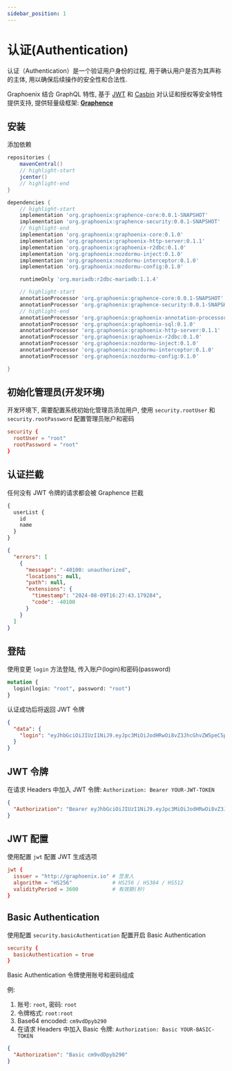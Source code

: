 ```yaml
---
sidebar_position: 1
---
```


# 认证(Authentication)

认证（Authentication）是一个验证用户身份的过程, 用于确认用户是否为其声称的主体, 用以确保后续操作的安全性和合法性.

Graphoenix 结合 GraphQL 特性, 基于 [JWT](https://github.com/jakartaee/inject) 和 [Casbin](https://casbin.org/) 对认证和授权等安全特性提供支持, 提供轻量级框架: [**Graphence**](https://github.com/doukai/graphence)

## 安装

添加依赖

```gradle
repositories {
    mavenCentral()
    // highlight-start
    jcenter()
    // highlight-end
}

dependencies {
    // highlight-start
    implementation 'org.graphoenix:graphence-core:0.0.1-SNAPSHOT'
    implementation 'org.graphoenix:graphence-security:0.0.1-SNAPSHOT'
    // highlight-end
    implementation 'org.graphoenix:graphoenix-core:0.1.0'
    implementation 'org.graphoenix:graphoenix-http-server:0.1.1'
    implementation 'org.graphoenix:graphoenix-r2dbc:0.1.0'
    implementation 'org.graphoenix:nozdormu-inject:0.1.0'
    implementation 'org.graphoenix:nozdormu-interceptor:0.1.0'
    implementation 'org.graphoenix:nozdormu-config:0.1.0'

    runtimeOnly 'org.mariadb:r2dbc-mariadb:1.1.4'

    // highlight-start
    annotationProcessor 'org.graphoenix:graphence-core:0.0.1-SNAPSHOT'
    annotationProcessor 'org.graphoenix:graphence-security:0.0.1-SNAPSHOT'
    // highlight-end
    annotationProcessor 'org.graphoenix:graphoenix-annotation-processor:0.1.0'
    annotationProcessor 'org.graphoenix:graphoenix-sql:0.1.0'
    annotationProcessor 'org.graphoenix:graphoenix-http-server:0.1.1'
    annotationProcessor 'org.graphoenix:graphoenix-r2dbc:0.1.0'
    annotationProcessor 'org.graphoenix:nozdormu-inject:0.1.0'
    annotationProcessor 'org.graphoenix:nozdormu-interceptor:0.1.0'
    annotationProcessor 'org.graphoenix:nozdormu-config:0.1.0'

}
```

## 初始化管理员(开发环境)

开发环境下, 需要配置系统初始化管理员添加用户, 使用 `security.rootUser` 和 `security.rootPassword` 配置管理员账户和密码

```conf
security {
  rootUser = "root"
  rootPassword = "root"
}
```

## 认证拦截

任何没有 JWT 令牌的请求都会被 Graphence 拦截

```graphql
{
  userList {
    id
    name
  }
}
```

```json
{
  "errors": [
    {
      "message": "-40100: unauthorized",
      "locations": null,
      "path": null,
      "extensions": {
        "timestamp": "2024-08-09T16:27:43.179284",
        "code": -40100
      }
    }
  ]
}
```

## 登陆

使用变更 `login` 方法登陆, 传入账户(login)和密码(password)

```graphql
mutation {
  login(login: "root", password: "root")
}
```

认证成功后将返回 JWT 令牌

```json
{
  "data": {
    "login": "eyJhbGciOiJIUzI1NiJ9.eyJpc3MiOiJodHRwOi8vZ3JhcGhvZW5peC5pbyIsInN1YiI6IjEiLCJmdWxsX25hbWUiOiJyb290IiwiZ3JvdXBzIjpbXSwicm9sZXMiOlsiMSJdLCJwZXJtaXNzaW9uX3R5cGVzIjpbXSwiaXNfcm9vdCI6dHJ1ZSwiaWF0IjoxNzIzMTkyOTEwLCJleHAiOjE3MjMxOTY1MTB9.6GVW3owkqGoxw3F3SwAmQwEtzV__8ly4PAv03uAri90"
  }
}
```

## JWT 令牌

在请求 Headers 中加入 JWT 令牌: ``Authorization: Bearer YOUR-JWT-TOKEN``

```json
{
  "Authorization": "Bearer eyJhbGciOiJIUzI1NiJ9.eyJpc3MiOiJodHRwOi8vZ3JhcGhvZW5peC5pbyIsInN1YiI6IjEiLCJmdWxsX25hbWUiOiJyb290IiwiZmFtaWx5X25hbWUiOiIyIiwiZ3JvdXBzIjpbXSwicm9sZXMiOlsiMSIsIjIiXSwicGVybWlzc2lvbl90eXBlcyI6W10sImlzX3Jvb3QiOnRydWUsImlhdCI6MTcyMzIxMjA3NiwiZXhwIjoxNzIzMjE1Njc2fQ.P-Z9rt3NEpKDaPG_QG_n3Nah2sKedAEy35b2k62GW58"
}
```

## JWT 配置

使用配置 `jwt` 配置 JWT 生成选项

```conf
jwt {
  issuer = "http://graphoenix.io" # 签发人
  algorithm = "HS256"             # HS256 / HS384 / HS512
  validityPeriod = 3600           # 有效期(秒)
}
```

## Basic Authentication

使用配置 `security.basicAuthentication` 配置开启 Basic Authentication

```conf
security {
  basicAuthentication = true
}
```

Basic Authentication 令牌使用账号和密码组成

例: 
1. 账号: `root`, 密码: `root`
2. 令牌格式: `root:root`
3. Base64 encoded: `cm9vdDpyb290`
4. 在请求 Headers 中加入 Basic 令牌: ``Authorization: Basic YOUR-BASIC-TOKEN``

```json
{
  "Authorization": "Basic cm9vdDpyb290"
}
```